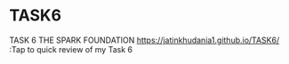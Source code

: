# TASK6
TASK 6 THE SPARK FOUNDATION 
 https://jatinkhudania1.github.io/TASK6/ :Tap to quick review of my Task 6
